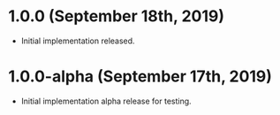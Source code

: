 # 1.0.0 (September 18th, 2019)

* Initial implementation released.

# 1.0.0-alpha (September 17th, 2019)

* Initial implementation alpha release for testing.
